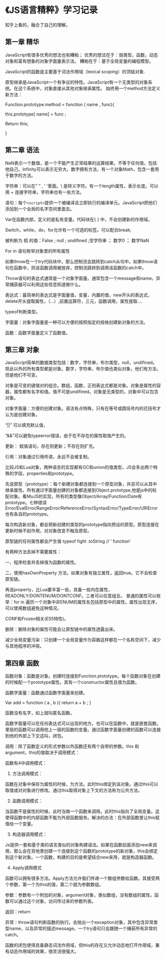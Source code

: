 # 《JS语言精粹》学习记录

知乎上看的，融合了自己的理解。

第一章 精华
----
JavaScript有很多优秀的想法也有糟粕；
优秀的想法在于：弱类型，函数，动态对象和富有想象的对象字面量表示法。
糟粕在于：基于全局变量的编程模型。

JavaScript的函数是主要基于词法作用域（lexical scoping）的顶级对象.

原型继承是JavaScript一个有争议的特性。JavaScript有一个无类型的对象系统。在这个系统中，对象直接从其他对象继承属性。
始终用一个method方法定义新方法：

Function.prototype.method = function ( name , func){

this.prototype[ name] = func ;

Return this;

}

第二章 语法
----
NaN表示一个数值，是一个不能产生正常结果的运算结果。不等于任何值，包括他自己。Infinity可以表示无穷大。数字拥有方法，有一个对象Math，包含一套用于数字的方法。

字符串：可以在” ” , ’ ‘里面。\ 是转义字符。有一个length属性，表示长度。可以用 + 连接字符串，字符串也有一些方法。

语句：每个`<script>`提供一个被编译且立即执行的编译单元。JavaScript把他们添加到一个全局的名字空间里面去。

Var在函数内部，定义的是私有变量。代码块在{ } 中，不会创建新的作用域。

Switch，while，do，for允许有一个可选的标签。可以配合break;

被判断为 假 的值：False ; null ; undifined ;空字符串 ； 数字0 ； 数字NaN

For in 语句枚举对象里的所有属性

如果throw在一个try代码块中，那么控制流会跳转到catch从句中。如果throw语句在函数中，则该函数调用被放弃，控制流跳转到调用该函数的catch中。

Throw语句的表达式通常是一个对象字面量。通常包含一个message和name。异常捕获器可以利用这些信息知道做什么。

表达式：最简单的表达式是字面量值，变量，内置的值，new开头的表达式，delete开头提取属性，（...）,前置运算符，三元，函数调用，属性提取....

typeof判断类型。

字面量：对象字面量是一种可以方便的按照指定的规格创建新对象的方法。

函数：函数字面量定义了函数值。

第三章 对象
----
JavaScript简单的数据类型包括：数字，字符串，布尔类型，null，undifined。除此以外的所有类型都是对象。数字，字符串，布尔值也类似对象，他们有方法，但是他们不可变。

对象是可变的键值对的组合。数组，函数，正则表达式都是对象。对象是属性的容器，属性都有名字和值。值不可是undifined。对象是无类型的，对象中可以包含对象。

对象字面量：方便的创建对象。语法有点特殊，只有在等号或圆括号内的花括号才认为是创建对象。

“||” 可以填充默认值，

“&&”可以避免typeerror错误，由于在不存在的属性取值产生的。

更新： 赋值语句，存在则更新；不存在则扩充。

引用：对象通过引用传递，永远不会被复制。

比较JS和Lua对象，两种语言的实现都有GC和union的值类型，JS会多出两个特殊的字段，properties和prototype。

先说原型（prototype）：每个新建对象都连接到一个原型对象，并且可以从其中继承属性。所有通过字面量创建的对象都连接到Object.prototype,他是js中的标配对象。看MuJS的实现，所有的类型像Object/Array/Function/Date有prototype。七种错误Error/EvalError/RangeError/ReferenceError/SyntaxError/TypeError/URIError也有各自的prototype。

每次构造新对象，都会把新创建的类型的prototype指向预设的原型。原型连接在更新时候不起作用，对对象改变不触及原型。

原型链的任何属性都会产生值 typeof fight .toString // ‘ function’

有两种方法丢掉不需要属性：

一，程序检查并丢掉值为函数的属性。

二，使用hasOwnProperty 方法，如果对象有独立属性，返回true。它不会检查原型链。

再说property，比Lua要丰富一些，具备一些内在属性，READONLY/DONTENUM/DONTCONF。三者可以任意组合。
普通的属性可以枚举：for in 遍历一个对象中非ENUM的属性名包括原型中的属性。属性出现无序，可以使用数组避免这种情况。

CONF和Frozen相关(ES5特性)。

删除：删除对象的属性可能会让原型链中的属性透露出来。

减少全局变量污染：只创建一个全局变量作为容器这样都在一个名称空间下，减少与其他程序的冲突。

第四章 函数
----
函数对象：函数是对象。创建时连接到Function.ptototype。每个函数对象在创建的时候配一个prototype属性。其有一个constructor属性且值为函数。

函数字面量：函数通过函数字面量来创建。

Var add = function ( a , b ){
return a + b ;
}

函数没有名字，如上就叫匿名函数。

函数字面量可以在任何表达式可以出现的地方。也可以在函数中，就是嵌套函数。里层的函数可以调用他上一层的函数的变量。通过函数字面量创建的函数可以连接到他的外部上下文这叫，闭包。

调用：除了函数定义的形式参数以外函数还有两个自带的参数。this 和 argument，this的值取决于调用模式：

函数有4中调用模式：

1. 方法调用模式：

函数在对象中保存为属性的时候，为方法。此时this绑定到该对象。通过this可以取值或对对象进行修改。通过this取得对象上下文的方法称为公共方法。

2. 函数调用模式：

当函数不是属性的时候，此时当做一个函数来调用。此时this指向了全局变量。这使得函数中的内部函数不能为外部函数服务。解决的办法：在外部函数里让this赋值给一个变量。

3. 构造器调用模式：

Js提供一套和基于类的语言类似的对象构建语法。如果在函数前面添加new来调用，那么会在背地里创建一个连接到这个函数的prototype的新对象，this会绑定到这个新对象。一个函数，构建的目的是希望结合new来用，就是构造器函数。

4. Apply调用模式

函数可以拥有很多方法。Apply方法允许我们传递一个数组参数给函数。其接受两个参数，第一个为this的值，第二个就为参数数组。


参数：参数有一个附加的对象，argument对象，类似数组，没有数组的属性。函数可以通过这个对象，访问传过来的参数列表。

返回：return

异常：throw语句判断函数的执行。会抛出一个exception对象，其中包含异常类型name，以及异常的描述message。一个try语句只会跟随一个捕获所有异常的catch。

函数的闭包使得具备静态词法作用域，但this的存在又允许动态地打开作用域，兼有动态作用域的效果，很灵活很强大。